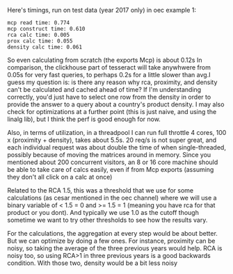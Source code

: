 Here's timings, run on test data (year 2017 only) in oec example 1:

 ```
 mcp read time: 0.774
 mcp construct time: 0.610
 rca calc time: 0.005
 prox calc time: 0.055
 density calc time: 0.061
 ```

So even calculating from scratch (the exports Mcp) is about 0.12s In comparison, the clickhouse part of tesseract will take anywhwere from 0.05s for very fast queries, to perhaps 0.2s for a little slower than avg.I guess my question is: is there any reason why rca, proximity, and density can't be calculated and cached ahead of time? If I'm understanding correctly, you'd just have to select one row from the density in order to provide the answer to a query about a country's product density.
I may also check for optimizations at a further point (this is just naive, and using the linalg lib), but I think the perf is good enough for now.

Also, in terms of utilization, in a threadpool I can run full throttle 4 cores, 100 x (proximity + density), takes about 5.5s. 20 req/s is not super great, and each individual request was about double the time of when single-threaded, possibly because of moving the matrices around in memory. Since you mentioned about 200 concurrent visitors, an 8 or 16 core machine should be able to take care of calcs easily, even if from Mcp exports (assuming they don't all click on a calc at once)

Related to the RCA 1.5, this was a threshold that we use for some calculations (as cesar mentioned in the oec channel) where we will use a binary variable of < 1.5 = 0 and >= 1.5 = 1 (meaning you have rca for that product or you dont). And typically we use 1.0 as the cutoff though sometime we want to try other thresholds to see how the results vary.

For the calculations, the aggregation at every step would be about better. But we can optimize by doing a few ones. For instance, proximity can be noisy, so taking the average of the three previous years would help. RCA is noisy too, so using RCA>1 in three previous years is a good backwards condition. With those two, density would be a bit less noisy
